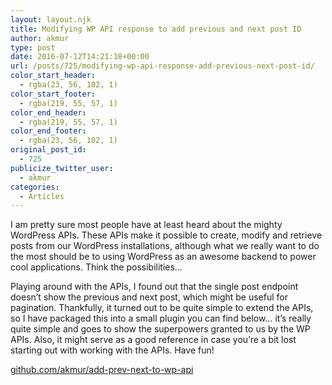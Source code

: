 ```yaml
---
layout: layout.njk
title: Modifying WP API response to add previous and next post ID
author: akmur
type: post
date: 2016-07-12T14:21:18+00:00
url: /posts/725/modifying-wp-api-response-add-previous-next-post-id/
color_start_header:
  - rgba(23, 56, 102, 1)
color_start_footer:
  - rgba(219, 55, 57, 1)
color_end_header:
  - rgba(219, 55, 57, 1)
color_end_footer:
  - rgba(23, 56, 102, 1)
original_post_id:
  - 725
publicize_twitter_user:
  - akmur
categories:
  - Articles
---
```


I am pretty sure most people have at least heard about the mighty WordPress APIs. These APIs make it possible to create, modify and retrieve posts from our WordPress installations, although what we really want to do the most should be to using WordPress as an awesome backend to power cool applications. Think the possibilities&#8230;

Playing around with the APIs, I found out that the single post endpoint doesn&#8217;t show the previous and next post, which might be useful for pagination. Thankfully, it turned out to be quite simple to extend the APIs, so I have packaged this into a small plugin you can find below&#8230; it&#8217;s really quite simple and goes to show the superpowers granted to us by the WP APIs. Also, it might serve as a good reference in case you&#8217;re a bit lost starting out with working with the APIs. Have fun!

[github.com/akmur/add-prev-next-to-wp-api][1]

[1]: https://github.com/akmur/add-prev-next-to-wp-api
